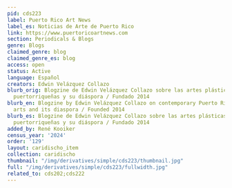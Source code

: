 ```yaml
---
pid: cds223
label: Puerto Rico Art News
label_es: Noticias de Arte de Puerto Rico
link: https://www.puertoricoartnews.com
section: Periodicals & Blogs
genre: Blogs
claimed_genre: blog
claimed_genre_es: blog
access: open
status: Active
language: Español
creators: Edwin Velázquez Collazo
blurb_orig: Blogzine de Edwin Velázquez Collazo sobre las artes plásticas contemporáneas
  puertorriqueñas y su diáspora / Fundado 2014
blurb_en: Blogzine by Edwin Velázquez Collazo on contemporary Puerto Rican plastic
  arts and its diaspora / Founded 2014
blurb_es: Blogzine de Edwin Velázquez Collazo sobre las artes plásticas contemporáneas
  puertorriqueñas y su diáspora / Fundado 2014
added_by: René Kooiker
census_year: '2024'
order: '129'
layout: caridischo_item
collection: caridischo
thumbnail: "/img/derivatives/simple/cds223/thumbnail.jpg"
full: "/img/derivatives/simple/cds223/fullwidth.jpg"
related_to: cds202;cds222
---
```

